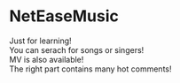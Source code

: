 # NetEaseMusic
Just for learning!  
You can serach for songs or singers!  
MV is also available!  
The right part contains many hot comments!  
